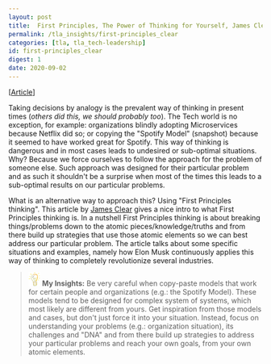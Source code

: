 ```yaml
---
layout: post
title:  First Principles, The Power of Thinking for Yourself, James Clear
permalink: /tla_insights/first-principles_clear
categories: [tla, tla_tech-leadership]
id: first-principles_clear 
digest: 1
date: 2020-09-02
---
```


[[Article](https://jamesclear.com/first-principles)]

Taking decisions by analogy is the prevalent way of thinking in present times (*others did this, we should probably too*). The Tech world is no exception, for example: organizations blindly adopting Microservices because Netflix did so; or copying the "Spotify Model" (snapshot) because it seemed to have worked great for Spotify. This way of thinking is dangerous and in most cases leads to undesired or sub-optimal situations. Why? Because we force ourselves to follow the approach for the problem of someone else. Such approach was designed for their particular problem and as such it shouldn't be a surprise when most of the times this leads to a sub-optimal results on our particular problems.

What is an alternative way to approach this? Using "First Principles thinking". This article by [James Clear](https://twitter.com/JamesClear) gives a nice intro to what First Principles thinking is. In a nutshell First Principles thinking is about breaking things/problems down to the atomic pieces/knowledge/truths and from there build up strategies that use those atomic elements so we can best address our particular problem. The article talks about some specific situations and examples, namely how Elon Musk continuously applies this way of thinking to completely revolutionize several industries.

> ![light](/assets/light-bulb.png) **My Insights:** Be very careful when copy-paste models that work for certain people and organizations (e.g.: the Spotify Model). These models tend to be designed for complex system of systems, which most likely are different from yours. Get inspiration from those models and cases, but don't just force it into your situation. Instead, focus on understanding your problems (e.g.: organization situation), its challenges and "DNA" and from there build up strategies to address your particular problems and reach your own goals, from your own atomic elements.
